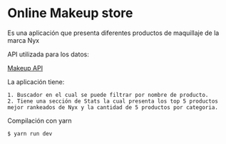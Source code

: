 # Online Makeup store
Es una aplicación que presenta diferentes productos de maquillaje de la marca Nyx 


API utilizada para los datos:

[Makeup API](http://makeup-api.herokuapp.com/)

La aplicación tiene:

    1. Buscador en el cual se puede filtrar por nombre de producto.
    2. Tiene una sección de Stats la cual presenta los top 5 productos mejor rankeados de Nyx y la cantidad de 5 productos por categoria.


Compilación con yarn 

```
$ yarn run dev
```

